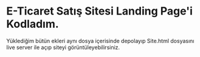 # E-Ticaret Satış Sitesi Landing Page'i Kodladım.
Yüklediğim bütün ekleri aynı dosya içerisinde depolayıp Site.html dosyasını live server ile açıp siteyi görüntüleyebilirsiniz.
